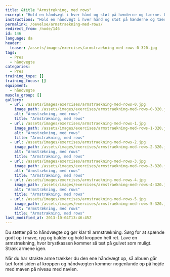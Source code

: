 ```yaml
---
title: &title "Armstrækning, med rows"
excerpt: "Hold en håndvægt i hver hånd og støt på hænderne og tæerne. Lav en armstrækning. Når du har strakte arme, trækker du en af håndvægtene op fra gulvet. Skift."
instructions: "Hold en håndvægt i hver hånd og støt på hænderne og tæerne. Lav en armstrækning. Når du har strakte arme, trækker du en af håndvægtene op fra gulvet. Skift."
permalink: /oevelse/armstraekning-med-rows/
redirect_from: /node/146
id: 146
language: da
header:
  teaser: /assets/images/exercises/armstraekning-med-rows-0-320.jpg
tags:
  - Pres
  - håndvægte
categories:
  - Pres
training_type: []
training_focus: []
equipment:
  - håndvægte
muscle_group: []
gallery:
  - url: /assets/images/exercises/armstraekning-med-rows-0.jpg
    image_path: /assets/images/exercises/armstraekning-med-rows-0-320.jpg
    alt: "Armstrækning, med rows"
    title: "Armstrækning, med rows"
  - url: /assets/images/exercises/armstraekning-med-rows-1.jpg
    image_path: /assets/images/exercises/armstraekning-med-rows-1-320.jpg
    alt: "Armstrækning, med rows"
    title: "Armstrækning, med rows"
  - url: /assets/images/exercises/armstraekning-med-rows-2.jpg
    image_path: /assets/images/exercises/armstraekning-med-rows-2-320.jpg
    alt: "Armstrækning, med rows"
    title: "Armstrækning, med rows"
  - url: /assets/images/exercises/armstraekning-med-rows-3.jpg
    image_path: /assets/images/exercises/armstraekning-med-rows-3-320.jpg
    alt: "Armstrækning, med rows"
    title: "Armstrækning, med rows"
  - url: /assets/images/exercises/armstraekning-med-rows-4.jpg
    image_path: /assets/images/exercises/armstraekning-med-rows-4-320.jpg
    alt: "Armstrækning, med rows"
    title: "Armstrækning, med rows"
  - url: /assets/images/exercises/armstraekning-med-rows-5.jpg
    image_path: /assets/images/exercises/armstraekning-med-rows-5-320.jpg
    alt: "Armstrækning, med rows"
    title: "Armstrækning, med rows"
last_modified_at: 2013-10-04T13:46:45Z
---
```


Du støtter på to håndvægte og gør klar til armstrækning. Sørg for at spænde godt op i mave, ryg og balder og hold kroppen helt ret. Lave en armstrækning, hvor brystkassen kommer så tæt på gulvet som muligt. Stræk armene igen.

Når du har strakte arme trækker du den ene håndvægt op, så albuen går tæt forbi siden af kroppen og håndvægten kommer nogenlunde op på højde med maven på niveau med navlen.
